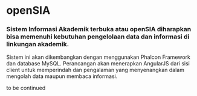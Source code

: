 # openSIA
### Sistem Informasi Akademik terbuka atau openSIA diharapkan bisa memenuhi kebutuhan pengelolaan data dan informasi di linkungan akademik.
Sistem ini akan dikembangkan dengan menggunakan Phalcon Framework dan database MySQL. Perancangan akan menerapkan AngularJS dari sisi client untuk memperindah dan pengalaman yang menyenangkan dalam mengolah data maupun membaca informasi.

to be continued
